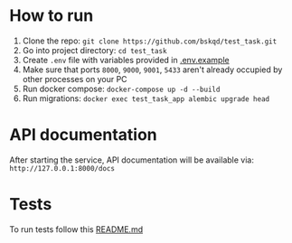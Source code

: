 # How to run

1. Clone the repo: `git clone https://github.com/bskqd/test_task.git`
2. Go into project directory: `cd test_task`
3. Create `.env` file with variables provided in [.env.example](.env.example)
4. Make sure that ports `8000`, `9000`, `9001`, `5433` aren't already occupied by other processes on your PC
5. Run docker compose: `docker-compose up -d --build`
6. Run migrations: `docker exec test_task_app alembic upgrade head`

# API documentation

After starting the service, API documentation will be available via: `http://127.0.0.1:8000/docs`

# Tests

To run tests follow this [README.md](./tests/README.md)